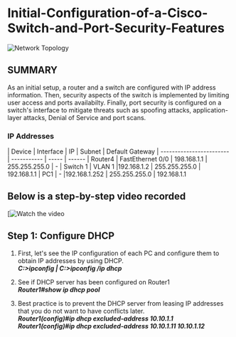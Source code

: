 # Initial-Configuration-of-a-Cisco-Switch-and-Port-Security-Features
![Network Topology](https://imgur.com/4K1jHSC.jpg)

## SUMMARY
As an initial setup, a router and a switch are configured with IP address information. Then, security aspects of the switch is implemented by limiting user access and ports availabilty. Finally, port security is configured on a switch's interface to mitigate threats such as spoofing attacks, application-layer attacks, Denial of Service and port scans. 

### IP Addresses
| Device                   | Interface    |  IP    | Subnet | Default Gateway
| ------------------------ | -----------  | -----  | ------
| Router4                  | FastEthernet 0/0 | 198.168.1.1 | 255.255.255.0 | -
| Switch 1                 | VLAN 1 |192.168.1.2 | 255.255.255.0 | 192.168.1.1
| PC1                  | - |192.168.1.252 | 255.255.255.0 | 192.168.1.1

## Below is a step-by-step video recorded  
[![Watch the video]( )

## Step 1: Configure DHCP 
1. First, let's see the IP configuration of each PC and configure them to obtain IP addresses by using DHCP.\
	***C:>ipconfig | C:>ipconfig /ip dhcp***
   
2. See if DHCP server has been configured on Router1\
	 ***Router1#show ip dhcp pool***
   
3. Best practice is to prevent the DHCP server from leasing IP addresses that you do not want to have conflicts later.\
	***Router1(config)#ip dhcp excluded-address 10.10.1.1***\
	***Router1(config)#ip dhcp excluded-address 10.10.1.11  10.10.1.12***
